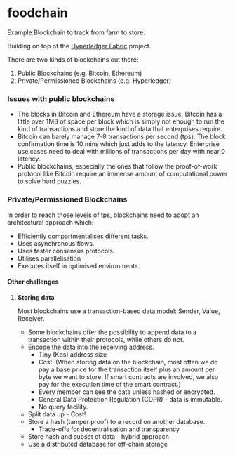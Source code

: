 # foodchain

Example Blockchain to track from farm to store.

Building on top of the [Hyperledger Fabric](https://www.hyperledger.org/) project.

There are two kinds of blockchains out there:

1. Public Blockchains (e.g. Bitcoin, Ethereum)
2. Private/Permissioned Blockchains (e.g. Hyperledger)

### Issues with public blockchains

* The blocks in Bitcoin and Ethereum have a storage issue. Bitcoin has a little over 1MB of space per block 
  which is simply not enough to run the kind of transactions and store the kind of data that enterprises require.
* Bitcoin can barely manage 7-8 transactions per second (tps). The block confirmation time is 10 mins which just
  adds to the latency. Enterprise use cases need to deal with millions of transactions per day with near 0 latency.
* Public blockchains, especially the ones that follow the proof-of-work protocol like Bitcoin require an immense 
  amount of computational power to solve hard puzzles.
  
### Private/Permissioned Blockchains

In order to reach those levels of tps, blockchains need to adopt an architectural approach which:

* Efficiently compartmentalises different tasks.
* Uses asynchronous flows.
* Uses faster consensus protocols.
* Utilises parallelisation
* Executes itself in optimised environments.

#### Other challenges

1. **Storing data**
   
   Most blockchains use a transaction-based data model: Sender, Value, Receiver.

   * Some blockchains offer the possibility to append data to a transaction within their protocols,
     while others do not.
   * Encode the data into the receiving address.
	 * Tiny (Kbs) address size
	 * Cost. (When storing data on the blockchain, most often we do pay a base price for the transaction 
	   itself plus an amount per byte we want to store. If smart contracts are involved, we also pay for 
	   the execution time of the smart contract.)
	 * Every member can see the data unless hashed or encrypted.
	 * General Data Protection Regulation (GDPR) - data is immutable.
	 * No query facility.
   * Split data up - Cost!
   * Store a hash (tamper proof) to a record on another database.
     * Trade-offs for decentralisation and transparency
   * Store hash and subset of data - hybrid approach
   * Use a distributed database for off-chain storage
